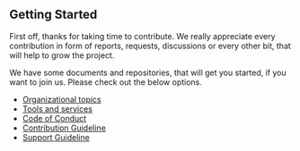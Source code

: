 ## Getting Started

First off, thanks for taking time to contribute. We really appreciate every
contribution in form of reports, requests, discussions or every other bit, that
will help to grow the project.

We have some documents and repositories, that will get you started, if you want
to join us. Please check out the below options.

- [Organizational topics](https://github.com/whiletruedoio/organization)
- [Tools and services](https://github.com/whiletruedoio/tooling)
- [Code of Conduct](https://github.com/whiletruedoio/.github/blob/main/docs/CODE_OF_CONDUCT.md)
- [Contribution Guideline](https://github.com/whiletruedoio/.github/blob/main/docs/CONTRIBUTING.md)
- [Support Guideline](https://github.com/whiletruedoio/.github/blob/main/docs/SUPPORT.md)
